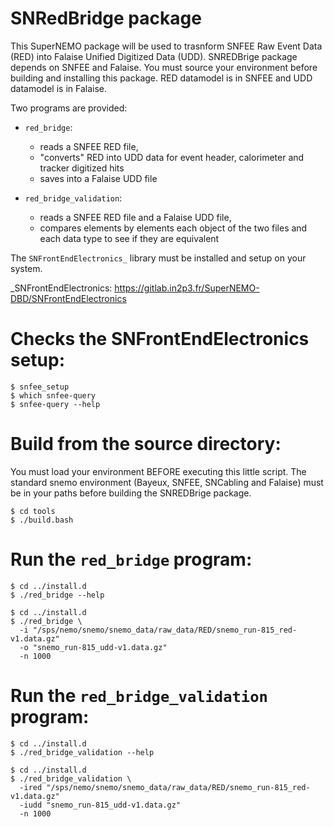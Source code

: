 SNRedBridge package
===================

This SuperNEMO package will be used to trasnform SNFEE Raw Event Data (RED) into Falaise Unified Digitized Data (UDD).
SNREDBrige package depends on SNFEE and Falaise. You must source your environment before building and installing this package. 
RED datamodel is in SNFEE and UDD datamodel is in Falaise.


Two programs are provided:

* ``red_bridge``:

  - reads a SNFEE RED file,
  - "converts" RED into UDD data for event header, calorimeter and tracker digitized hits
  - saves into a Falaise UDD file

* ``red_bridge_validation``:

  - reads a SNFEE RED file and a Falaise UDD file,
  - compares elements by elements each object of the two files and each data type to see if they are equivalent


The ``SNFrontEndElectronics_`` library must be installed and setup on your system.

_SNFrontEndElectronics: https://gitlab.in2p3.fr/SuperNEMO-DBD/SNFrontEndElectronics


# Checks the SNFrontEndElectronics setup:

```
$ snfee_setup
$ which snfee-query
$ snfee-query --help
```

# Build from the source directory:

You must load your environment BEFORE executing this little script. The standard snemo environment (Bayeux, SNFEE, SNCabling and Falaise) must be in your paths before building the SNREDBrige package.

```
$ cd tools
$ ./build.bash
```

# Run the ``red_bridge`` program:

```
$ cd ../install.d
$ ./red_bridge --help
```

```
$ cd ../install.d
$ ./red_bridge \
  -i "/sps/nemo/snemo/snemo_data/raw_data/RED/snemo_run-815_red-v1.data.gz"
  -o "snemo_run-815_udd-v1.data.gz"
  -n 1000
```

# Run the ``red_bridge_validation`` program:

```
$ cd ../install.d
$ ./red_bridge_validation --help
```

```
$ cd ../install.d
$ ./red_bridge_validation \
  -ired "/sps/nemo/snemo/snemo_data/raw_data/RED/snemo_run-815_red-v1.data.gz"
  -iudd "snemo_run-815_udd-v1.data.gz"
  -n 1000
```
